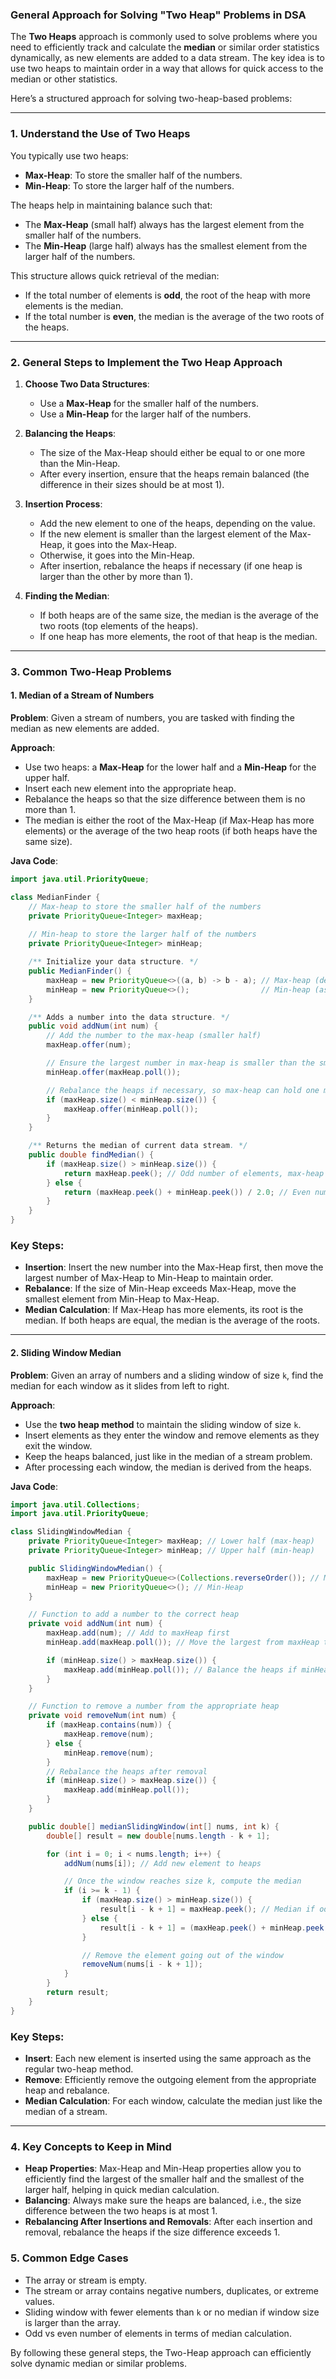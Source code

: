 ### General Approach for Solving "Two Heap" Problems in DSA

The **Two Heaps** approach is commonly used to solve problems where you need to efficiently track and calculate the **median** or similar order statistics dynamically, as new elements are added to a data stream. The key idea is to use two heaps to maintain order in a way that allows for quick access to the median or other statistics.

Here’s a structured approach for solving two-heap-based problems:

---

### 1. **Understand the Use of Two Heaps**

You typically use two heaps:
- **Max-Heap**: To store the smaller half of the numbers.
- **Min-Heap**: To store the larger half of the numbers.

The heaps help in maintaining balance such that:
- The **Max-Heap** (small half) always has the largest element from the smaller half of the numbers.
- The **Min-Heap** (large half) always has the smallest element from the larger half of the numbers.

This structure allows quick retrieval of the median:
- If the total number of elements is **odd**, the root of the heap with more elements is the median.
- If the total number is **even**, the median is the average of the two roots of the heaps.

---

### 2. **General Steps to Implement the Two Heap Approach**

1. **Choose Two Data Structures**:
    - Use a **Max-Heap** for the smaller half of the numbers.
    - Use a **Min-Heap** for the larger half of the numbers.

2. **Balancing the Heaps**:
    - The size of the Max-Heap should either be equal to or one more than the Min-Heap.
    - After every insertion, ensure that the heaps remain balanced (the difference in their sizes should be at most 1).

3. **Insertion Process**:
    - Add the new element to one of the heaps, depending on the value.
    - If the new element is smaller than the largest element of the Max-Heap, it goes into the Max-Heap.
    - Otherwise, it goes into the Min-Heap.
    - After insertion, rebalance the heaps if necessary (if one heap is larger than the other by more than 1).

4. **Finding the Median**:
    - If both heaps are of the same size, the median is the average of the two roots (top elements of the heaps).
    - If one heap has more elements, the root of that heap is the median.

---

### 3. **Common Two-Heap Problems**

#### 1. **Median of a Stream of Numbers**

**Problem**: Given a stream of numbers, you are tasked with finding the median as new elements are added.

**Approach**:
- Use two heaps: a **Max-Heap** for the lower half and a **Min-Heap** for the upper half.
- Insert each new element into the appropriate heap.
- Rebalance the heaps so that the size difference between them is no more than 1.
- The median is either the root of the Max-Heap (if Max-Heap has more elements) or the average of the two heap roots (if both heaps have the same size).

**Java Code**:

```java
import java.util.PriorityQueue;

class MedianFinder {
    // Max-heap to store the smaller half of the numbers
    private PriorityQueue<Integer> maxHeap;
    
    // Min-heap to store the larger half of the numbers
    private PriorityQueue<Integer> minHeap;

    /** Initialize your data structure. */
    public MedianFinder() {
        maxHeap = new PriorityQueue<>((a, b) -> b - a); // Max-heap (descending order)
        minHeap = new PriorityQueue<>();                // Min-heap (ascending order)
    }

    /** Adds a number into the data structure. */
    public void addNum(int num) {
        // Add the number to the max-heap (smaller half)
        maxHeap.offer(num);

        // Ensure the largest number in max-heap is smaller than the smallest number in min-heap
        minHeap.offer(maxHeap.poll());

        // Rebalance the heaps if necessary, so max-heap can hold one more element than min-heap
        if (maxHeap.size() < minHeap.size()) {
            maxHeap.offer(minHeap.poll());
        }
    }

    /** Returns the median of current data stream. */
    public double findMedian() {
        if (maxHeap.size() > minHeap.size()) {
            return maxHeap.peek(); // Odd number of elements, max-heap holds the median
        } else {
            return (maxHeap.peek() + minHeap.peek()) / 2.0; // Even number of elements, average of roots
        }
    }
}
```

### Key Steps:
- **Insertion**: Insert the new number into the Max-Heap first, then move the largest number of Max-Heap to Min-Heap to maintain order.
- **Rebalance**: If the size of Min-Heap exceeds Max-Heap, move the smallest element from Min-Heap to Max-Heap.
- **Median Calculation**: If Max-Heap has more elements, its root is the median. If both heaps are equal, the median is the average of the roots.

---

#### 2. **Sliding Window Median**

**Problem**: Given an array of numbers and a sliding window of size `k`, find the median for each window as it slides from left to right.

**Approach**:
- Use the **two heap method** to maintain the sliding window of size `k`.
- Insert elements as they enter the window and remove elements as they exit the window.
- Keep the heaps balanced, just like in the median of a stream problem.
- After processing each window, the median is derived from the heaps.

**Java Code**:

```java
import java.util.Collections;
import java.util.PriorityQueue;

class SlidingWindowMedian {
    private PriorityQueue<Integer> maxHeap; // Lower half (max-heap)
    private PriorityQueue<Integer> minHeap; // Upper half (min-heap)

    public SlidingWindowMedian() {
        maxHeap = new PriorityQueue<>(Collections.reverseOrder()); // Max-Heap
        minHeap = new PriorityQueue<>(); // Min-Heap
    }

    // Function to add a number to the correct heap
    private void addNum(int num) {
        maxHeap.add(num); // Add to maxHeap first
        minHeap.add(maxHeap.poll()); // Move the largest from maxHeap to minHeap

        if (minHeap.size() > maxHeap.size()) {
            maxHeap.add(minHeap.poll()); // Balance the heaps if minHeap is larger
        }
    }

    // Function to remove a number from the appropriate heap
    private void removeNum(int num) {
        if (maxHeap.contains(num)) {
            maxHeap.remove(num);
        } else {
            minHeap.remove(num);
        }
        // Rebalance the heaps after removal
        if (minHeap.size() > maxHeap.size()) {
            maxHeap.add(minHeap.poll());
        }
    }

    public double[] medianSlidingWindow(int[] nums, int k) {
        double[] result = new double[nums.length - k + 1];

        for (int i = 0; i < nums.length; i++) {
            addNum(nums[i]); // Add new element to heaps

            // Once the window reaches size k, compute the median
            if (i >= k - 1) {
                if (maxHeap.size() > minHeap.size()) {
                    result[i - k + 1] = maxHeap.peek(); // Median if odd
                } else {
                    result[i - k + 1] = (maxHeap.peek() + minHeap.peek()) / 2.0; // Median if even
                }

                // Remove the element going out of the window
                removeNum(nums[i - k + 1]);
            }
        }
        return result;
    }
}
```

### Key Steps:
- **Insert**: Each new element is inserted using the same approach as the regular two-heap method.
- **Remove**: Efficiently remove the outgoing element from the appropriate heap and rebalance.
- **Median Calculation**: For each window, calculate the median just like the median of a stream.

---

### 4. **Key Concepts to Keep in Mind**
- **Heap Properties**: Max-Heap and Min-Heap properties allow you to efficiently find the largest of the smaller half and the smallest of the larger half, helping in quick median calculation.
- **Balancing**: Always make sure the heaps are balanced, i.e., the size difference between the two heaps is at most 1.
- **Rebalancing After Insertions and Removals**: After each insertion and removal, rebalance the heaps if the size difference exceeds 1.

### 5. **Common Edge Cases**
- The array or stream is empty.
- The stream or array contains negative numbers, duplicates, or extreme values.
- Sliding window with fewer elements than `k` or no median if window size is larger than the array.
- Odd vs even number of elements in terms of median calculation.

By following these general steps, the Two-Heap approach can efficiently solve dynamic median or similar problems.